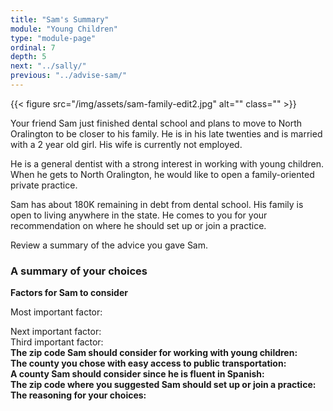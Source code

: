 ```yaml
---
title: "Sam's Summary"
module: "Young Children"
type: "module-page"
ordinal: 7
depth: 5
next: "../sally/"
previous: "../advise-sam/"
---
```

<form method="post" action="."><div class="pageblock"><div class="right">{{< figure src="/img/assets/sam-family-edit2.jpg" alt="" class="" >}}</div>
<div class="maintext">
<p>Your friend Sam just finished dental school and plans to move to North Oralington to be closer to his family. He is in his late twenties and is married with a 2 year old girl. His wife is currently not employed.</p>
<p>He is a general dentist with a strong interest in working with young children. When he gets to North Oralington, he would like to open a family-oriented private practice.</p>
<p>Sam has about 180K remaining in debt from dental school. His family is open to living anywhere in the state. He comes to you for your recommendation on where he should set up or join a practice.</p>
<p>Review a summary of the advice you gave Sam.</p>
</div>
</div><h3>A summary of your choices</h3><div class="pageblock"><div class="maintext"><p><strong>Factors for Sam to consider</strong></p>

Most important factor:
</div>
</div><div class="pageblock"><div class="maintext">Next important factor:</div>
</div><div class="pageblock"><div class="maintext">Third important factor:</div>
</div><div class="pageblock"><div class="maintext"><strong>The zip code Sam should consider for working with young children:</strong></div>
</div><div class="pageblock"><div class="maintext"><strong>The county you chose with easy access to public transportation:</strong></div>
</div><div class="pageblock"><div class="maintext"><strong>A county Sam should consider since he is fluent in Spanish:</strong></div>
</div><div class="pageblock"><div class="maintext"><strong>The zip code where you suggested Sam should set up or join a practice:</strong></div>
</div><div class="pageblock"><div class="maintext"><strong>The reasoning for your choices:</strong></div>
</div></form>